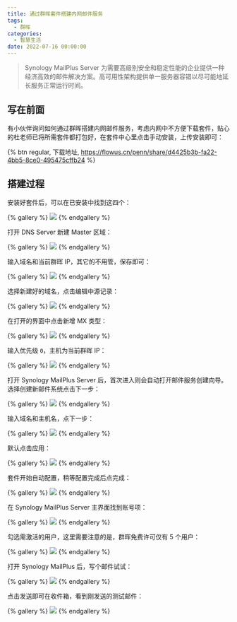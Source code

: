 ```yaml
---
title: 通过群晖套件搭建内网邮件服务
tags:
  - 群晖
categories:
  - 智慧生活
date: 2022-07-16 00:00:00
---
```


> Synology MailPlus Server 为需要高级别安全和稳定性能的企业提供一种经济高效的邮件解决方案。高可用性架构提供单一服务器容错以尽可能地延长服务正常运行时间。

<!-- more -->

## 写在前面

有小伙伴询问如何通过群晖搭建内网邮件服务，考虑内网中不方便下载套件，贴心的杜老师已将所需套件都打包好，在套件中心里点击手动安装，上传安装即可：

{% btn regular, 下载地址, https://flowus.cn/penn/share/d4425b3b-fa22-4bb5-8ce0-495475cffb24 %}

## 搭建过程

安装好套件后，可以在已安装中找到这四个：

{% gallery %}
![](https://cdn.dusays.com/2022/07/484-1.jpg)
{% endgallery %}

打开 DNS Server 新建 Master 区域：

{% gallery %}
![](https://cdn.dusays.com/2022/07/484-2.jpg)
{% endgallery %}

输入域名和当前群晖 IP，其它的不用管，保存即可：

{% gallery %}
![](https://cdn.dusays.com/2022/07/484-3.jpg)
{% endgallery %}

选择新建好的域名，点击编辑中源记录：

{% gallery %}
![](https://cdn.dusays.com/2022/07/484-4.jpg)
{% endgallery %}

在打开的界面中点击新增 MX 类型：

{% gallery %}
![](https://cdn.dusays.com/2022/07/484-5.jpg)
{% endgallery %}

输入优先级 `0`，主机为当前群晖 IP：

{% gallery %}
![](https://cdn.dusays.com/2022/07/484-6.jpg)
{% endgallery %}

打开 Synology MailPlus Server 后，首次进入则会自动打开邮件服务创建向导。选择创建新邮件系统点击下一步：

{% gallery %}
![](https://cdn.dusays.com/2022/07/484-7.jpg)
{% endgallery %}

输入域名和主机名，点下一步：

{% gallery %}
![](https://cdn.dusays.com/2022/07/484-8.jpg)
{% endgallery %}

默认点击应用：

{% gallery %}
![](https://cdn.dusays.com/2022/07/484-9.jpg)
{% endgallery %}

套件开始自动配置，稍等配置完成后点完成：

{% gallery %}
![](https://cdn.dusays.com/2022/07/484-10.jpg)
{% endgallery %}

在 Synology MailPlus Server 主界面找到账号项：

{% gallery %}
![](https://cdn.dusays.com/2022/07/484-11.jpg)
{% endgallery %}

勾选需激活的用户，这里需要注意的是，群晖免费许可仅有 5 个用户：

{% gallery %}
![](https://cdn.dusays.com/2022/07/484-12.jpg)
{% endgallery %}

打开 Synology MailPlus 后，写个邮件试试：

{% gallery %}
![](https://cdn.dusays.com/2022/07/484-13.jpg)
{% endgallery %}

点击发送即可在收件箱，看到刚发送的测试邮件：

{% gallery %}
![](https://cdn.dusays.com/2022/07/484-14.jpg)
{% endgallery %}